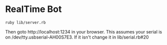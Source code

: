 # RealTime Bot
```
ruby lib/server.rb
```

Then goto http://localhost:1234 in your browser. This assumes your serial is on
/dev/tty.usbserial-AH00S7E3. If it isn't change it in lib/serial.rb#20
